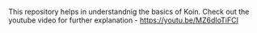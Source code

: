 This repository helps in understandnig the basics of Koin. Check out the youtube video for further explanation - https://youtu.be/MZ6dIoTiFCI
